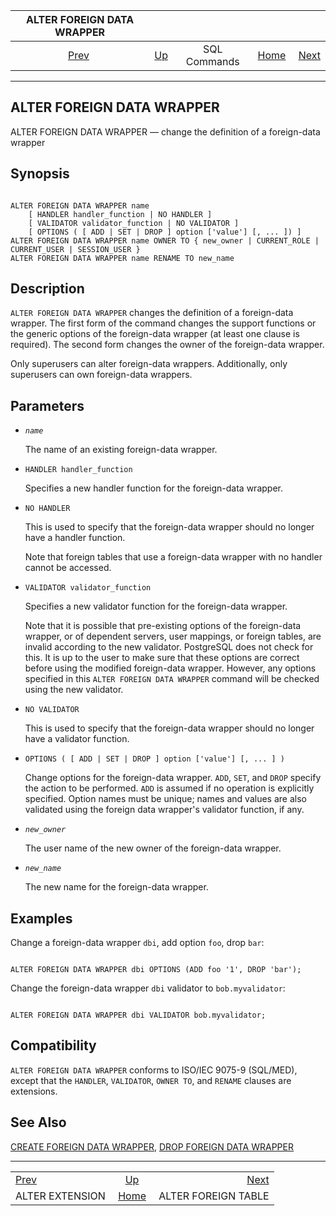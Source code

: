 <!--?xml version="1.0" encoding="UTF-8" standalone="no"?-->

|             ALTER FOREIGN DATA WRAPPER             |                                        |              |                                                       |                                                           |
| :------------------------------------------------: | :------------------------------------- | :----------: | ----------------------------------------------------: | --------------------------------------------------------: |
| [Prev](sql-alterextension.html "ALTER EXTENSION")  | [Up](sql-commands.html "SQL Commands") | SQL Commands | [Home](index.html "PostgreSQL 17devel Documentation") |  [Next](sql-alterforeigntable.html "ALTER FOREIGN TABLE") |

***

[]()

## ALTER FOREIGN DATA WRAPPER

ALTER FOREIGN DATA WRAPPER — change the definition of a foreign-data wrapper

## Synopsis

```

ALTER FOREIGN DATA WRAPPER name
    [ HANDLER handler_function | NO HANDLER ]
    [ VALIDATOR validator_function | NO VALIDATOR ]
    [ OPTIONS ( [ ADD | SET | DROP ] option ['value'] [, ... ]) ]
ALTER FOREIGN DATA WRAPPER name OWNER TO { new_owner | CURRENT_ROLE | CURRENT_USER | SESSION_USER }
ALTER FOREIGN DATA WRAPPER name RENAME TO new_name
```

## Description

`ALTER FOREIGN DATA WRAPPER` changes the definition of a foreign-data wrapper. The first form of the command changes the support functions or the generic options of the foreign-data wrapper (at least one clause is required). The second form changes the owner of the foreign-data wrapper.

Only superusers can alter foreign-data wrappers. Additionally, only superusers can own foreign-data wrappers.

## Parameters

*   *`name`*

    The name of an existing foreign-data wrapper.

*   `HANDLER handler_function`

    Specifies a new handler function for the foreign-data wrapper.

*   `NO HANDLER`

    This is used to specify that the foreign-data wrapper should no longer have a handler function.

    Note that foreign tables that use a foreign-data wrapper with no handler cannot be accessed.

*   `VALIDATOR validator_function`

    Specifies a new validator function for the foreign-data wrapper.

    Note that it is possible that pre-existing options of the foreign-data wrapper, or of dependent servers, user mappings, or foreign tables, are invalid according to the new validator. PostgreSQL does not check for this. It is up to the user to make sure that these options are correct before using the modified foreign-data wrapper. However, any options specified in this `ALTER FOREIGN DATA WRAPPER` command will be checked using the new validator.

*   `NO VALIDATOR`

    This is used to specify that the foreign-data wrapper should no longer have a validator function.

*   `OPTIONS ( [ ADD | SET | DROP ] option ['value'] [, ... ] )`

    Change options for the foreign-data wrapper. `ADD`, `SET`, and `DROP` specify the action to be performed. `ADD` is assumed if no operation is explicitly specified. Option names must be unique; names and values are also validated using the foreign data wrapper's validator function, if any.

*   *`new_owner`*

    The user name of the new owner of the foreign-data wrapper.

*   *`new_name`*

    The new name for the foreign-data wrapper.

## Examples

Change a foreign-data wrapper `dbi`, add option `foo`, drop `bar`:

```

ALTER FOREIGN DATA WRAPPER dbi OPTIONS (ADD foo '1', DROP 'bar');
```

Change the foreign-data wrapper `dbi` validator to `bob.myvalidator`:

```

ALTER FOREIGN DATA WRAPPER dbi VALIDATOR bob.myvalidator;
```

## Compatibility

`ALTER FOREIGN DATA WRAPPER` conforms to ISO/IEC 9075-9 (SQL/MED), except that the `HANDLER`, `VALIDATOR`, `OWNER TO`, and `RENAME` clauses are extensions.

## See Also

[CREATE FOREIGN DATA WRAPPER](sql-createforeigndatawrapper.html "CREATE FOREIGN DATA WRAPPER"), [DROP FOREIGN DATA WRAPPER](sql-dropforeigndatawrapper.html "DROP FOREIGN DATA WRAPPER")

***

|                                                    |                                                       |                                                           |
| :------------------------------------------------- | :---------------------------------------------------: | --------------------------------------------------------: |
| [Prev](sql-alterextension.html "ALTER EXTENSION")  |         [Up](sql-commands.html "SQL Commands")        |  [Next](sql-alterforeigntable.html "ALTER FOREIGN TABLE") |
| ALTER EXTENSION                                    | [Home](index.html "PostgreSQL 17devel Documentation") |                                       ALTER FOREIGN TABLE |
